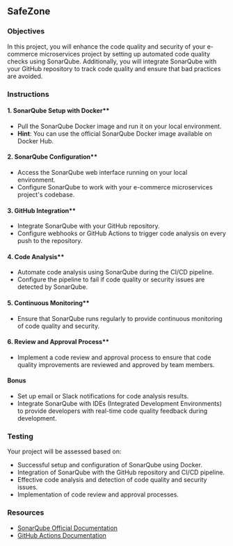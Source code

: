 ## SafeZone

### Objectives

In this project, you will enhance the code quality and security of your e-commerce microservices project by setting up automated code quality checks using SonarQube. Additionally, you will integrate SonarQube with your GitHub repository to track code quality and ensure that bad practices are avoided.

### Instructions

#### 1. SonarQube Setup with Docker**

- Pull the SonarQube Docker image and run it on your local environment.
- **Hint**: You can use the official SonarQube Docker image available on Docker Hub.

#### 2. SonarQube Configuration**

- Access the SonarQube web interface running on your local environment.
- Configure SonarQube to work with your e-commerce microservices project's codebase.

#### 3. GitHub Integration**

- Integrate SonarQube with your GitHub repository.
- Configure webhooks or GitHub Actions to trigger code analysis on every push to the repository.

#### 4. Code Analysis**

- Automate code analysis using SonarQube during the CI/CD pipeline.
- Configure the pipeline to fail if code quality or security issues are detected by SonarQube.

#### 5. Continuous Monitoring**

- Ensure that SonarQube runs regularly to provide continuous monitoring of code quality and security.

#### 6. Review and Approval Process**

- Implement a code review and approval process to ensure that code quality improvements are reviewed and approved by team members.

#### Bonus

- Set up email or Slack notifications for code analysis results.
- Integrate SonarQube with IDEs (Integrated Development Environments) to provide developers with real-time code quality feedback during development.

### Testing

Your project will be assessed based on:

- Successful setup and configuration of SonarQube using Docker.
- Integration of SonarQube with the GitHub repository and CI/CD pipeline.
- Effective code analysis and detection of code quality and security issues.
- Implementation of code review and approval processes.

### Resources

- [SonarQube Official Documentation](https://docs.sonarqube.org/latest/)
- [GitHub Actions Documentation](https://docs.github.com/en/actions)

